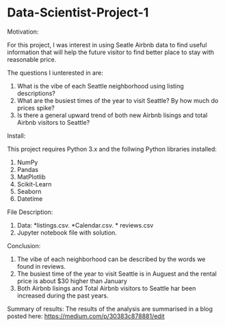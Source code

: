 # Data-Scientist-Project-1
Motivation:

For this project, I was interest in using Seatle Airbnb data to find useful information that will help the future visitor to find better place to stay with reasonable price.

The questions I iunterested in are:
  1. What is the vibe of each Seattle neighborhood using listing descriptions?
  2. What are the busiest times of the year to visit Seattle? By how much do prices spike?
  3. Is there a general upward trend of both new Airbnb lisings and total Airbnb visitors to Seattle?
  

Install:

This project requires Python 3.x and the follwing Python libraries installed:

1. NumPy
2. Pandas
3. MatPlotlib
4. Scikit-Learn
5. Seaborn
6. Datetime

File Description:

1. Data: *listings.csv. *Calendar.csv. * reviews.csv
2. Jupyter notebook file with solution.

Conclusion:
1. The vibe of each neighborhood can be described by the words we found in reviews.
2. The busiest time of the year to visit Seattle is in Auguest and the rental price is about $30 higher than January
3. Both Airbnb lisings and Total Airbnb visitors to Seattle har been increased during the past years.

Summary of results:
The results of the analysis are summarised in a blog posted here: https://medium.com/p/30383c878881/edit



